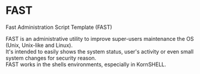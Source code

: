 # FAST
Fast Administration Script Template (FAST)

FAST is an administrative utility to improve super-users maintenance the OS (Unix, Unix-like and Linux).<br />
It's intended to easily shows the system status, user's activity or even small system changes for security reason.<br />
FAST works in the shells environments, especially in KornSHELL.
